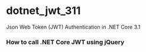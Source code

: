 # dotnet_jwt_311
Json Web Token (JWT) Authentication in .NET Core 3.1

### How to call .NET Core JWT using jQuery
<code>
    <script type="text/javascript">
        $(document).ready(function () {
            const public_key = "d62c03a2-57b6-4e14-8153-d05d3aa9ab10";
            const data = { "UserName": "Kingsley", Password: "..gmail.com", RememberMe: true };
            const login = { auth_site: public_key, login: data, username: data.UserName, password: data.Password, rememberme: data.RememberMe };
            const self = this;

            self.getUsers = function (jwt) {
                $.ajax({
                    method: 'post',
                    url: "https://localhost:44395/account/getusers",
                    body: JSON.stringify({}),
                    headers: {
                        'Authorization': 'Bearer ' + jwt.token
                    }
                })
                    .done(function (users) {
                        console.log({ "getUsers > Success ...": users });
                    })
                    .fail(function (xhr, status, error) {
                        console.log({ "getUsers > Error ...": xhr.responseText, status: status, error: error });
                    });
            }

            const authenticate =
                $.ajax({
                    method: 'post',
                    url: "https://localhost:44395/account/login", //"https://localhost:44374/api/values/login",
                    headers: login,
                    body: JSON.stringify({})
                });

            authenticate.done(function (jwt) {
                console.log({ "Authentication done > ": jwt });

                setTimeout(
                    function () {
                        self.getUsers(jwt);
                    }, 5000);

            }).fail(function (xhr, status, error) {
                console.log({ "Authentication > Error ...": xhr.responseText, status: status, error: error });
            });

        });
    </script>
</code>
